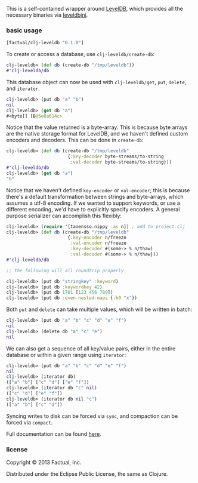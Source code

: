 This is a self-contained wrapper around [LevelDB](https://code.google.com/p/leveldb/), which provides all the necessary binaries via [leveldbjni](https://github.com/fusesource/leveldbjni).

### basic usage

```clj
[factual/clj-leveldb "0.1.0"]
```

To create or access a database, use `clj-leveldb/create-db`:

```clj
clj-leveldb> (def db (create-db "/tmp/leveldb"))
#'clj-leveldb/db
```

This database object can now be used with `clj-leveldb/get`, `put`, `delete`, and `iterator`.

```clj
clj-leveldb> (put db "a" "b")
nil
clj-leveldb> (get db "a")
#<byte[] [B@5e0a614c>
```

Notice that the value returned is a byte-array.  This is because byte arrays are the native storage format for LevelDB, and we haven't defined custom encoders and decoders.  This can be done in `create-db`:

```clj
clj-leveldb> (def db (create-db "/tmp/leveldb" 
                       {:key-decoder byte-streams/to-string 
                        :val-decoder byte-streams/to-string}))
#'clj-leveldb/db
clj-leveldb> (get db "a")
"b"
```

Notice that we haven't defined `key-encoder` or `val-encoder`; this is because there's a default transformation between strings and byte-arrays, which assumes a utf-8 encoding.  If we wanted to support keywords, or use a different encoding, we'd have to explicitly specify encoders.  A general purpose serializer can accomplish this flexibly:

```clj
clj-leveldb> (require '[taoensso.nippy :as n]) ; add to project.clj
clj-leveldb> (def db (create-db "/tmp/leveldb"
                       {:key-encoder n/freeze
                        :val-encoder n/freeze
                        :key-decoder #(some-> % n/thaw)
                        :val-decoder #(some-> % n/thaw}))
#'clj-leveldb/db

;; the following will all roundtrip properly

clj-leveldb> (put db "stringkey" :keyword)
clj-leveldb> (put db :keywordkey 42)
clj-leveldb> (put db 1701 [123 456 789])
clj-leveldb> (put db :even-nested-maps {:k0 "x"})
```

Both `put` and `delete` can take multiple values, which will be written in batch:

```clj
clj-leveldb> (put db "a" "b" "c" "d" "e" "f")
nil
clj-leveldb> (delete db "a" "c" "e")
nil
```

We can also get a sequence of all key/value pairs, either in the entire database or within a given range using `iterator`:

```clj
clj-leveldb> (put db "a" "b" "c" "d" "e" "f")
nil
clj-leveldb> (iterator db)
(["a" "b"] ["c" "d"] ["e" "f"])
clj-leveldb> (iterator db "c" nil)
(["c" "d"] ["e" "f"])
clj-leveldb> (iterator db nil "c")
(["a" "b"] ["c" "d"])
```

Syncing writes to disk can be forced via `sync`, and compaction can be forced via `compact`.

Full documentation can be found [here](http://factual.github.io/clj-leveldb/).

### license

Copyright © 2013 Factual, Inc.

Distributed under the Eclipse Public License, the same as Clojure.
